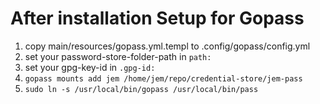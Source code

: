 # After installation Setup for Gopass
1. copy main/resources/gopass.yml.templ to .config/gopass/config.yml
2. set your password-store-folder-path in `path: `
3. set your gpg-key-id in `.gpg-id:`
4. `gopass mounts add jem /home/jem/repo/credential-store/jem-pass`
5. `sudo ln -s /usr/local/bin/gopass /usr/local/bin/pass`
